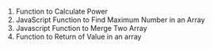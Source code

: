1. Function to Calculate Power
2. JavaScript Function to Find Maximum Number in an Array
3. Javascript Function to Merge Two Array
4. Function to Return of Value in an array